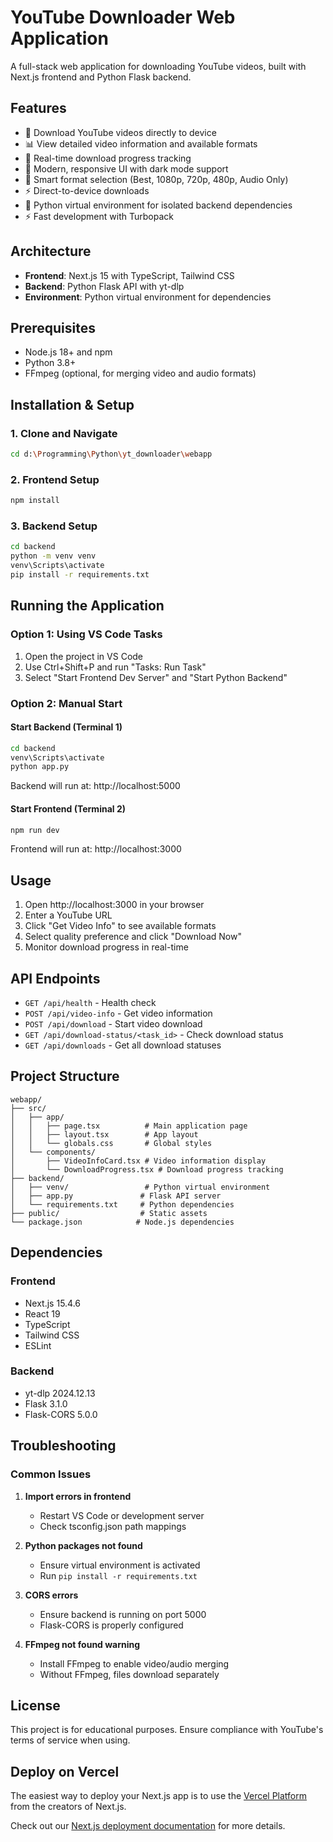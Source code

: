 # YouTube Downloader Web Application

A full-stack web application for downloading YouTube videos, built with Next.js frontend and Python Flask backend.

## Features

- 🎥 Download YouTube videos directly to device
- 📊 View detailed video information and available formats
- 🔄 Real-time download progress tracking
- 🎨 Modern, responsive UI with dark mode support
- 🎯 Smart format selection (Best, 1080p, 720p, 480p, Audio Only)
- ⚡ Direct-to-device downloads
- 🐍 Python virtual environment for isolated backend dependencies
- ⚡ Fast development with Turbopack

## Architecture

- **Frontend**: Next.js 15 with TypeScript, Tailwind CSS
- **Backend**: Python Flask API with yt-dlp
- **Environment**: Python virtual environment for dependencies

## Prerequisites

- Node.js 18+ and npm
- Python 3.8+
- FFmpeg (optional, for merging video and audio formats)

## Installation & Setup

### 1. Clone and Navigate

```bash
cd d:\Programming\Python\yt_downloader\webapp
```

### 2. Frontend Setup

```bash
npm install
```

### 3. Backend Setup

```bash
cd backend
python -m venv venv
venv\Scripts\activate
pip install -r requirements.txt
```

## Running the Application

### Option 1: Using VS Code Tasks

1. Open the project in VS Code
2. Use Ctrl+Shift+P and run "Tasks: Run Task"
3. Select "Start Frontend Dev Server" and "Start Python Backend"

### Option 2: Manual Start

#### Start Backend (Terminal 1)

```bash
cd backend
venv\Scripts\activate
python app.py
```

Backend will run at: http://localhost:5000

#### Start Frontend (Terminal 2)

```bash
npm run dev
```

Frontend will run at: http://localhost:3000

## Usage

1. Open http://localhost:3000 in your browser
2. Enter a YouTube URL
3. Click "Get Video Info" to see available formats
4. Select quality preference and click "Download Now"
5. Monitor download progress in real-time

## API Endpoints

- `GET /api/health` - Health check
- `POST /api/video-info` - Get video information
- `POST /api/download` - Start video download
- `GET /api/download-status/<task_id>` - Check download status
- `GET /api/downloads` - Get all download statuses

## Project Structure

```
webapp/
├── src/
│   ├── app/
│   │   ├── page.tsx          # Main application page
│   │   ├── layout.tsx        # App layout
│   │   └── globals.css       # Global styles
│   └── components/
│       ├── VideoInfoCard.tsx # Video information display
│       └── DownloadProgress.tsx # Download progress tracking
├── backend/
│   ├── venv/                 # Python virtual environment
│   ├── app.py               # Flask API server
│   └── requirements.txt     # Python dependencies
├── public/                  # Static assets
└── package.json            # Node.js dependencies
```

## Dependencies

### Frontend

- Next.js 15.4.6
- React 19
- TypeScript
- Tailwind CSS
- ESLint

### Backend

- yt-dlp 2024.12.13
- Flask 3.1.0
- Flask-CORS 5.0.0

## Troubleshooting

### Common Issues

1. **Import errors in frontend**

   - Restart VS Code or development server
   - Check tsconfig.json path mappings

2. **Python packages not found**

   - Ensure virtual environment is activated
   - Run `pip install -r requirements.txt`

3. **CORS errors**

   - Ensure backend is running on port 5000
   - Flask-CORS is properly configured

4. **FFmpeg not found warning**
   - Install FFmpeg to enable video/audio merging
   - Without FFmpeg, files download separately

## License

This project is for educational purposes. Ensure compliance with YouTube's terms of service when using.

## Deploy on Vercel

The easiest way to deploy your Next.js app is to use the [Vercel Platform](https://vercel.com/new?utm_medium=default-template&filter=next.js&utm_source=create-next-app&utm_campaign=create-next-app-readme) from the creators of Next.js.

Check out our [Next.js deployment documentation](https://nextjs.org/docs/app/building-your-application/deploying) for more details.
